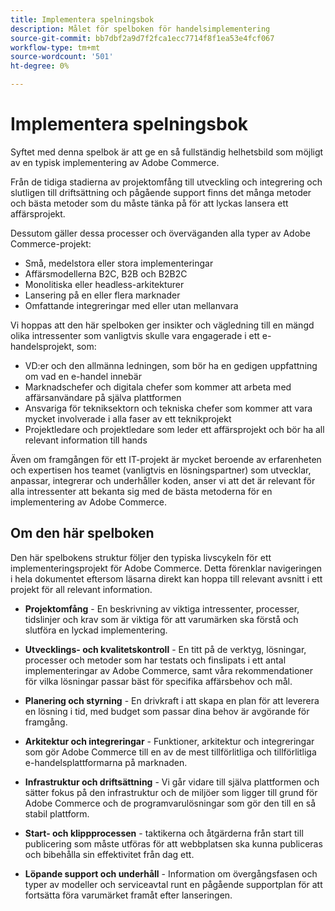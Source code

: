 ```yaml
---
title: Implementera spelningsbok
description: Målet för spelboken för handelsimplementering
source-git-commit: bb7dbf2a9d7f2fca1ecc7714f8f1ea53e4fcf067
workflow-type: tm+mt
source-wordcount: '501'
ht-degree: 0%

---
```



# Implementera spelningsbok

Syftet med denna spelbok är att ge en så fullständig helhetsbild som möjligt av en typisk implementering av Adobe Commerce.

Från de tidiga stadierna av projektomfång till utveckling och integrering och slutligen till driftsättning och pågående support finns det många metoder och bästa metoder som du måste tänka på för att lyckas lansera ett affärsprojekt.

Dessutom gäller dessa processer och överväganden alla typer av Adobe Commerce-projekt:

- Små, medelstora eller stora implementeringar
- Affärsmodellerna B2C, B2B och B2B2C
- Monolitiska eller headless-arkitekturer
- Lansering på en eller flera marknader
- Omfattande integreringar med eller utan mellanvara

Vi hoppas att den här spelboken ger insikter och vägledning till en mängd olika intressenter som vanligtvis skulle vara engagerade i ett e-handelsprojekt, som:

- VD:er och den allmänna ledningen, som bör ha en gedigen uppfattning om vad en e-handel innebär
- Marknadschefer och digitala chefer som kommer att arbeta med affärsanvändare på själva plattformen
- Ansvariga för tekniksektorn och tekniska chefer som kommer att vara mycket involverade i alla faser av ett teknikprojekt
- Projektledare och projektledare som leder ett affärsprojekt och bör ha all relevant information till hands

Även om framgången för ett IT-projekt är mycket beroende av erfarenheten och expertisen hos teamet (vanligtvis en lösningspartner) som utvecklar, anpassar, integrerar och underhåller koden, anser vi att det är relevant för alla intressenter att bekanta sig med de bästa metoderna för en implementering av Adobe Commerce.

## Om den här spelboken

Den här spelbokens struktur följer den typiska livscykeln för ett implementeringsprojekt för Adobe Commerce. Detta förenklar navigeringen i hela dokumentet eftersom läsarna direkt kan hoppa till relevant avsnitt i ett projekt för all relevant information.

- **Projektomfång** - En beskrivning av viktiga intressenter, processer, tidslinjer och krav som är viktiga för att varumärken ska förstå och slutföra en lyckad implementering.

- **Utvecklings- och kvalitetskontroll** - En titt på de verktyg, lösningar, processer och metoder som har testats och finslipats i ett antal implementeringar av Adobe Commerce, samt våra rekommendationer för vilka lösningar passar bäst för specifika affärsbehov och mål.

- **Planering och styrning** - En drivkraft i att skapa en plan för att leverera en lösning i tid, med budget som passar dina behov är avgörande för framgång.

- **Arkitektur och integreringar** - Funktioner, arkitektur och integreringar som gör Adobe Commerce till en av de mest tillförlitliga och tillförlitliga e-handelsplattformarna på marknaden.

- **Infrastruktur och driftsättning** - Vi går vidare till själva plattformen och sätter fokus på den infrastruktur och de miljöer som ligger till grund för Adobe Commerce och de programvarulösningar som gör den till en så stabil plattform.

- **Start- och klippprocessen** - taktikerna och åtgärderna från start till publicering som måste utföras för att webbplatsen ska kunna publiceras och bibehålla sin effektivitet från dag ett.

- **Löpande support och underhåll** - Information om övergångsfasen och typer av modeller och serviceavtal runt en pågående supportplan för att fortsätta föra varumärket framåt efter lanseringen.
